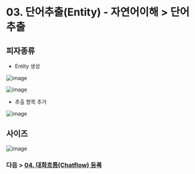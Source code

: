 # 03. 단어추출(Entity)  - 자연어이해 > 단어추출
## 피자종류
- Entity 생성

![image](https://user-images.githubusercontent.com/24771449/67613596-3b407a00-f7ea-11e9-83e4-5f502baf4337.png)

![image](https://user-images.githubusercontent.com/24771449/67613641-cde11900-f7ea-11e9-85c1-02c2f28bcb13.png)


- 추출 항목 추가

![image](https://user-images.githubusercontent.com/24771449/67613624-996d5d00-f7ea-11e9-962a-1882abafe324.png)

## 사이즈

![image](https://user-images.githubusercontent.com/24771449/67616705-d94a3980-f816-11e9-8659-2c49554388d8.png)

### 다음 > [04. 대화흐름(Chatflow) 등록](04.%20대화흐름(Chatflow)%20등록.md)
